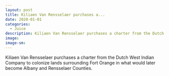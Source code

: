 ```yaml
---
layout: post
title: Kiliaen Van Rensselaer purchases a...
date: 2020-01-01
categories: 
  - Juice
description: Kiliaen Van Rensselaer purchases a charter from the Dutch West Indian Company to colonize lands surrounding Fort Orange in what would later become Albany and Rensselaer Counties.
image: 
image-sm: 
---
```

Kiliaen Van Rensselaer purchases a charter from the Dutch West Indian Company to colonize lands surrounding Fort Orange in what would later become Albany and Rensselaer Counties.